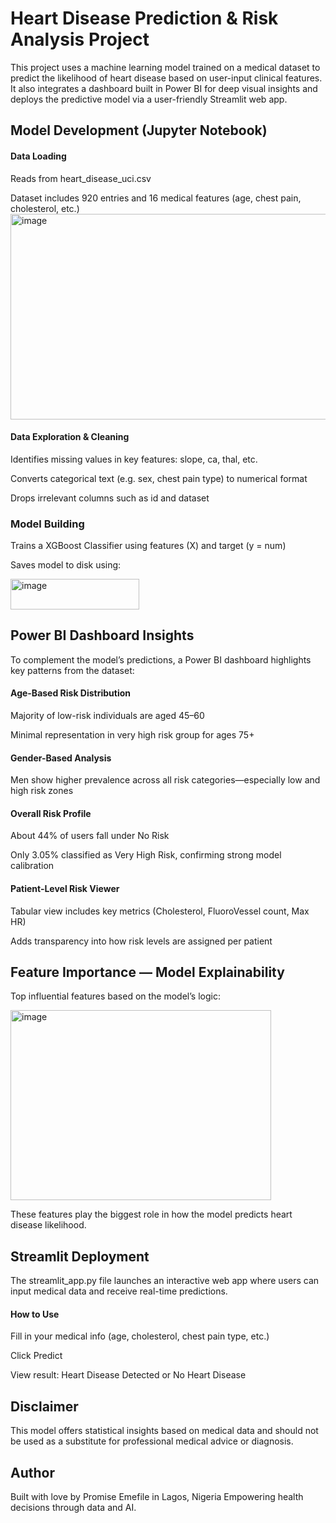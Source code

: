 # Heart Disease Prediction & Risk Analysis Project
This project uses a machine learning model trained on a medical dataset to predict the likelihood of heart disease based on user-input clinical features. It also integrates a dashboard built in Power BI for deep visual insights and deploys the predictive model via a user-friendly Streamlit web app.

## Model Development (Jupyter Notebook)
#### Data Loading
Reads from heart_disease_uci.csv

Dataset includes 920 entries and 16 medical features (age, chest pain, cholesterol, etc.)
<img width="738" height="329" alt="image" src="https://github.com/user-attachments/assets/d2ac6b7a-707d-4a30-8578-9f2fc62581cf" />

#### Data Exploration & Cleaning
Identifies missing values in key features: slope, ca, thal, etc.

Converts categorical text (e.g. sex, chest pain type) to numerical format

Drops irrelevant columns such as id and dataset

### Model Building
Trains a XGBoost Classifier using features (X) and target (y = num)

Saves model to disk using:

<img width="206" height="49" alt="image" src="https://github.com/user-attachments/assets/cc94599b-9966-4a00-affc-ab1d65085dbf" />

## Power BI Dashboard Insights

To complement the model’s predictions, a Power BI dashboard highlights key patterns from the dataset:

#### Age-Based Risk Distribution

Majority of low-risk individuals are aged 45–60

Minimal representation in very high risk group for ages 75+

#### Gender-Based Analysis

Men show higher prevalence across all risk categories—especially low and high risk zones

#### Overall Risk Profile

About 44% of users fall under No Risk

Only 3.05% classified as Very High Risk, confirming strong model calibration

#### Patient-Level Risk Viewer

Tabular view includes key metrics (Cholesterol, FluoroVessel count, Max HR)

Adds transparency into how risk levels are assigned per patient

## Feature Importance — Model Explainability

Top influential features based on the model’s logic:

<img width="417" height="304" alt="image" src="https://github.com/user-attachments/assets/0eec2f67-21c6-4c92-b2cc-e3a3e339e420" />

These features play the biggest role in how the model predicts heart disease likelihood.

## Streamlit Deployment

The streamlit_app.py file launches an interactive web app where users can input medical data and receive real-time predictions.

#### How to Use
Fill in your medical info (age, cholesterol, chest pain type, etc.)

Click Predict

View result: Heart Disease Detected or No Heart Disease

## Disclaimer
This model offers statistical insights based on medical data and should not be used as a substitute for professional medical advice or diagnosis.

## Author
Built with love by Promise Emefile in Lagos, Nigeria Empowering health decisions through data and AI.
